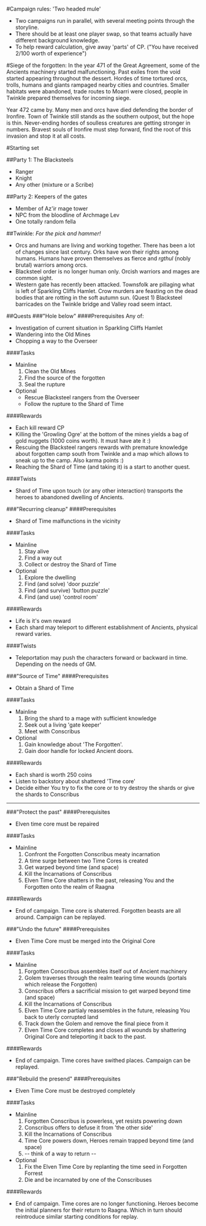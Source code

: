 #Campaign rules: 'Two headed mule'
  * Two campaigns run in parallel, with several meeting points through the
    storyline.
  * There should be at least one player swap, so that teams actually have
    different background knowledge.
  * To help reward calculation, give away 'parts' of CP. ("You have received
   2/100 worth of experience")

#Siege of the forgotten:
  In the year 471 of the Great Agreement, some of the Ancients machinery
  started malfunctioning. Past exiles from the void started appearing
  throughout the dessert. Hordes of time tortured orcs, trolls, humans
  and giants rampaged nearby cities and countries. Smaller habitats
  were abandoned, trade routes to Moarri were closed, people in Twinkle
  prepared themselves for incoming siege.

  Year 472 came by. Many men and orcs have died defending the border of
  Ironfire. Town of Twinkle still stands as the southern outpost, but the
  hope is thin. Never-ending hordes of soulless creatures are getting stronger
  in numbers. Bravest souls of Ironfire must step forward, find the root of
  this invasion and stop it at all costs.

#Starting set

##Party 1: The Blacksteels
  * Ranger
  * Knight
  * Any other (mixture or a Scribe)

##Party 2: Keepers of the gates
  * Member of Az'ir mage tower
  * NPC from the bloodline of Archmage Lev
  * One totally random fella

##Twinkle: *For the pick and hammer!*
  * Orcs and humans are living and working together. There has been a lot of
  changes since last century. Orks have won their rights among humans. Humans
  have proven themselves as fierce and _rgthul_ (nobly brutal) warriors among
  orcs.
  * Blacksteel order is no longer human only. Orcish warriors and mages are
  common sight.
  * Western gate has recently been attacked. Townsfolk are pillaging what is
  left of Sparkling Cliffs Hamlet. Crow murders are feasting on the dead bodies
  that are rotting in the soft autumn sun.
  (Quest 1) Blacksteel barricades on the Twinkle bridge and Valley road seem
  intact.

##Quests
###"Hole below"
####Prerequisites
 Any of:
  - Investigation of current situation in Sparkling Cliffs Hamlet
  - Wandering into the Old Mines
  - Chopping a way to the Overseer

####Tasks
  * Mainline
    1. Clean the Old Mines
    2. Find the source of the forgotten
    3. Seal the rupture
  * Optional
     - Rescue Blacksteel rangers from the Overseer
     - Follow the rupture to the Shard of Time

####Rewards
  * Each kill reward CP
  * Killing the 'Growling Ogre' at the bottom of the mines yields a bag of gold
  nuggets (1000 coins worth). It must have ate it :)
  * Rescuing the Blacksteel rangers rewards with premature knowledge about
  forgotten camp south from Twinkle and a map which allows to sneak up to the
  camp. Also karma points :)
  * Reaching the Shard of Time (and taking it) is a start to another quest.

####Twists
  * Shard of Time upon touch (or any other interaction) transports the heroes to abandoned dwelling of Ancients.

###"Recurring cleanup"
####Prerequisites
  - Shard of Time malfunctions in the vicinity

####Tasks
  * Mainline
    1. Stay alive
    2. Find a way out
    3. Collect or destroy the Shard of Time
  * Optional
    1. Explore the dwelling
    2. Find (and solve) 'door puzzle'
    3. Find (and survive) 'button puzzle'
    4. Find (and use) 'control room'

####Rewards
  * Life is it's own reward
  * Each shard may teleport to different establishment of Ancients, physical reward varies.

####Twists
  * Teleportation may push the characters forward or backward in time. Depending on the needs of GM.

###"Source of Time"
####Prerequisites
  - Obtain a Shard of Time

####Tasks
  * Mainline
    1. Bring the shard to a mage with sufficient knowledge
    2. Seek out a living 'gate keeper'
    3. Meet with Conscribus
  * Optional
    1. Gain knowledge about 'The Forgotten'.
    2. Gain door handle for locked Ancient doors.

####Rewards
  * Each shard is worth 250 coins
  * Listen to backstory about shattered 'Time core'
  * Decide either You try to fix the core or to try destroy the shards or give the shards to Conscribus

---------------------

###"Protect the past"
####Prerequisites
  - Elven time core must be repaired

####Tasks
  * Mainline
    1. Confront the Forgotten Conscribus meaty incarnation
    2. A time surge between two Time Cores is created
    3. Get warped beyond time (and space)
    4. Kill the Incarnations of Conscribus
    5. Elven Time Core shatters in the past, releasing You and the Forgotten onto the realm of Raagna

####Rewards
  * End of campaign. Time core is shaterred. Forgotten beasts are all around. Campaign can be replayed.

###"Undo the future"
####Prerequisites
  - Elven Time Core must be merged into the Original Core

####Tasks
  * Mainline
    1. Forgotten Conscribus assembles itself out of Ancient machinery
    2. Golem traverses through the realm tearing time wounds (portals which release the Forgotten)
    3. Conscribus offers a sacrificial mission to get warped beyond time (and space)
    4. Kill the Incarnations of Conscribus
    5. Elven Time Core partialy reassembles in the future, releasing You back to uterly corrupted land
    6. Track down the Golem and remove the final piece from it
    7. Elven Time Core completes and closes all wounds by shattering Original Core and teleporting it back to the past.

####Rewards
  * End of campaign. Time cores have swithed places. Campaign can be replayed.


###"Rebuild the presend"
####Prerequisites
  - Elven Time Core must be destroyed completely
 
####Tasks
  * Mainline
    1. Forgotten Conscribus is powerless, yet resists powering down
    2. Conscribus offers to defuse it from 'the other side'
    3. Kill the Incarnations of Conscribus
    4. Time Core powers down, Heroes remain trapped beyond time (and space)
    5.  -- think of a way to return --
  * Optional
    1. Fix the Elven Time Core by replanting the time seed in Forgotten Forrest
    2. Die and be incarnated by one of the Conscribuses

####Rewards
  * End of campaign. Time cores are no longer functioning. Heroes become the initial planners for their return to Raagna. Which in turn should reintroduce similar starting conditions for replay.
